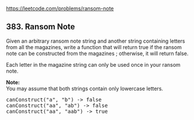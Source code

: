 https://leetcode.com/problems/ransom-note

## 383. Ransom Note

<div><p>
Given an arbitrary ransom note string and another string containing letters from all the magazines, write a function that will return true if the ransom 
note can be constructed from the magazines ; otherwise, it will return false. 
</p>
<p>
Each letter in the magazine string can only be used once in your ransom note.
</p>
<p><b>Note:</b><br/>
You may assume that both strings contain only lowercase letters.
</p>
<pre>canConstruct("a", "b") -&gt; false
canConstruct("aa", "ab") -&gt; false
canConstruct("aa", "aab") -&gt; true
</pre>
</div>
